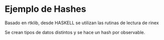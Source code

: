 # Ejemplo de Hashes

Basado en rtklib, desde HASKELL se utilizan las rutinas de lectura de rinex

Se crean tipos de datos distintos y se hace un hash por observable.


